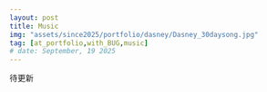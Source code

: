 ```yaml
---
layout: post
title: Music				       
img: "assets/since2025/portfolio/dasney/Dasney_30daysong.jpg"           
tag: [at_portfolio,with_BUG,music]
# date: September, 19 2025
---
```


待更新
